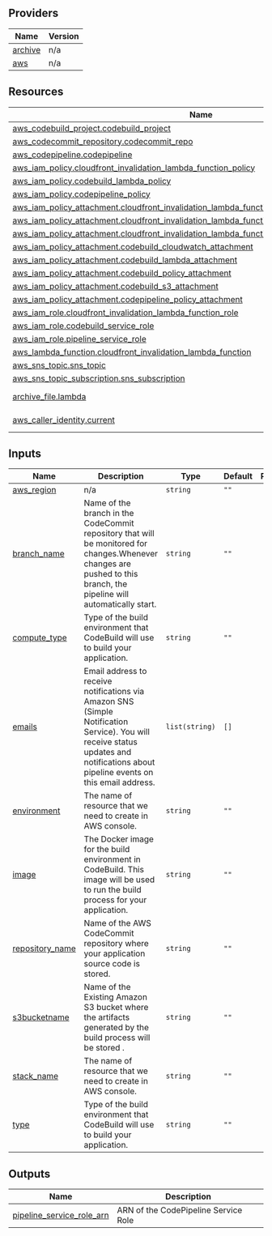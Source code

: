 <!-- BEGIN_TF_DOCS -->
## Providers

| Name | Version |
|------|---------|
| <a name="provider_archive"></a> [archive](#provider\_archive) | n/a |
| <a name="provider_aws"></a> [aws](#provider\_aws) | n/a |

## Resources

| Name | Type |
|------|------|
| [aws_codebuild_project.codebuild_project](https://registry.terraform.io/providers/hashicorp/aws/latest/docs/resources/codebuild_project) | resource |
| [aws_codecommit_repository.codecommit_repo](https://registry.terraform.io/providers/hashicorp/aws/latest/docs/resources/codecommit_repository) | resource |
| [aws_codepipeline.codepipeline](https://registry.terraform.io/providers/hashicorp/aws/latest/docs/resources/codepipeline) | resource |
| [aws_iam_policy.cloudfront_invalidation_lambda_function_policy](https://registry.terraform.io/providers/hashicorp/aws/latest/docs/resources/iam_policy) | resource |
| [aws_iam_policy.codebuild_lambda_policy](https://registry.terraform.io/providers/hashicorp/aws/latest/docs/resources/iam_policy) | resource |
| [aws_iam_policy.codepipeline_policy](https://registry.terraform.io/providers/hashicorp/aws/latest/docs/resources/iam_policy) | resource |
| [aws_iam_policy_attachment.cloudfront_invalidation_lambda_function_awscodepipeline_attachment](https://registry.terraform.io/providers/hashicorp/aws/latest/docs/resources/iam_policy_attachment) | resource |
| [aws_iam_policy_attachment.cloudfront_invalidation_lambda_function_cloudfront_attachment](https://registry.terraform.io/providers/hashicorp/aws/latest/docs/resources/iam_policy_attachment) | resource |
| [aws_iam_policy_attachment.cloudfront_invalidation_lambda_function_policy_attachment](https://registry.terraform.io/providers/hashicorp/aws/latest/docs/resources/iam_policy_attachment) | resource |
| [aws_iam_policy_attachment.codebuild_cloudwatch_attachment](https://registry.terraform.io/providers/hashicorp/aws/latest/docs/resources/iam_policy_attachment) | resource |
| [aws_iam_policy_attachment.codebuild_lambda_attachment](https://registry.terraform.io/providers/hashicorp/aws/latest/docs/resources/iam_policy_attachment) | resource |
| [aws_iam_policy_attachment.codebuild_policy_attachment](https://registry.terraform.io/providers/hashicorp/aws/latest/docs/resources/iam_policy_attachment) | resource |
| [aws_iam_policy_attachment.codebuild_s3_attachment](https://registry.terraform.io/providers/hashicorp/aws/latest/docs/resources/iam_policy_attachment) | resource |
| [aws_iam_policy_attachment.codepipeline_policy_attachment](https://registry.terraform.io/providers/hashicorp/aws/latest/docs/resources/iam_policy_attachment) | resource |
| [aws_iam_role.cloudfront_invalidation_lambda_function_role](https://registry.terraform.io/providers/hashicorp/aws/latest/docs/resources/iam_role) | resource |
| [aws_iam_role.codebuild_service_role](https://registry.terraform.io/providers/hashicorp/aws/latest/docs/resources/iam_role) | resource |
| [aws_iam_role.pipeline_service_role](https://registry.terraform.io/providers/hashicorp/aws/latest/docs/resources/iam_role) | resource |
| [aws_lambda_function.cloudfront_invalidation_lambda_function](https://registry.terraform.io/providers/hashicorp/aws/latest/docs/resources/lambda_function) | resource |
| [aws_sns_topic.sns_topic](https://registry.terraform.io/providers/hashicorp/aws/latest/docs/resources/sns_topic) | resource |
| [aws_sns_topic_subscription.sns_subscription](https://registry.terraform.io/providers/hashicorp/aws/latest/docs/resources/sns_topic_subscription) | resource |
| [archive_file.lambda](https://registry.terraform.io/providers/hashicorp/archive/latest/docs/data-sources/file) | data source |
| [aws_caller_identity.current](https://registry.terraform.io/providers/hashicorp/aws/latest/docs/data-sources/caller_identity) | data source |

## Inputs

| Name | Description | Type | Default | Required |
|------|-------------|------|---------|:--------:|
| <a name="input_aws_region"></a> [aws\_region](#input\_aws\_region) | n/a | `string` | `""` | no |
| <a name="input_branch_name"></a> [branch\_name](#input\_branch\_name) | Name of the branch in the CodeCommit repository that will be monitored for changes.Whenever changes are pushed to this branch, the pipeline will automatically start. | `string` | `""` | no |
| <a name="input_compute_type"></a> [compute\_type](#input\_compute\_type) | Type of the build environment that CodeBuild will use to build your application. | `string` | `""` | no |
| <a name="input_emails"></a> [emails](#input\_emails) | Email address to receive notifications via Amazon SNS (Simple Notification Service). You will receive status updates and notifications about pipeline events on this email address. | `list(string)` | `[]` | no |
| <a name="input_environment"></a> [environment](#input\_environment) | The name of resource that we need to create in AWS console. | `string` | `""` | no |
| <a name="input_image"></a> [image](#input\_image) | The Docker image for the build environment in CodeBuild. This image will be used to run the build process for your application. | `string` | `""` | no |
| <a name="input_repository_name"></a> [repository\_name](#input\_repository\_name) | Name of the AWS CodeCommit repository where your application source code is stored. | `string` | `""` | no |
| <a name="input_s3bucketname"></a> [s3bucketname](#input\_s3bucketname) | Name of the Existing Amazon S3 bucket where the artifacts generated by the build process will be stored . | `string` | `""` | no |
| <a name="input_stack_name"></a> [stack\_name](#input\_stack\_name) | The name of resource that we need to create in AWS console. | `string` | `""` | no |
| <a name="input_type"></a> [type](#input\_type) | Type of the build environment that CodeBuild will use to build your application. | `string` | `""` | no |

## Outputs

| Name | Description |
|------|-------------|
| <a name="output_pipeline_service_role_arn"></a> [pipeline\_service\_role\_arn](#output\_pipeline\_service\_role\_arn) | ARN of the CodePipeline Service Role |
<!-- END_TF_DOCS -->
